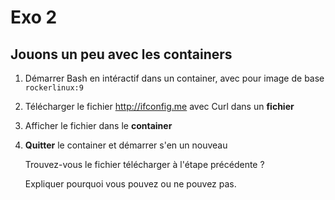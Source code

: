 # Exo 2

## Jouons un peu avec les containers

1. Démarrer Bash en intéractif dans un container, avec pour image de base `rockerlinux:9`

2. Télécharger le fichier <http://ifconfig.me> avec Curl dans un **fichier**

3. Afficher le fichier dans le **container**

4. **Quitter** le container et démarrer s'en un nouveau

   Trouvez-vous le fichier télécharger à l'étape précédente ?

   Expliquer pourquoi vous pouvez ou ne pouvez pas.
